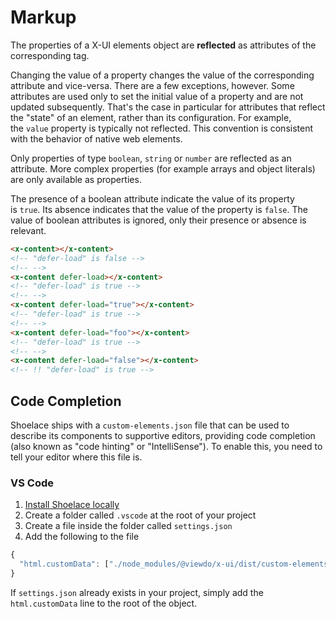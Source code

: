 # Markup

The properties of a X-UI elements object are **reflected** as attributes of the corresponding tag.

Changing the value of a property changes the value of the corresponding attribute and vice-versa. There are a few exceptions, however. Some attributes are used only to set the initial value of a property and are not updated subsequently. That's the case in particular for attributes that reflect the "state" of an element, rather than its configuration. For example, the `value` property is typically not reflected. This convention is consistent with the behavior of native web elements.

Only properties of type `boolean`, `string` or `number` are reflected as an attribute. More complex properties (for example arrays and object literals) are only available as properties.

The presence of a boolean attribute indicate the value of its property is `true`. Its absence indicates that the value of the property is `false`. The value of boolean attributes is ignored, only their presence or absence is relevant.

```html
<x-content></x-content>
<!-- "defer-load" is false -->
<!-- -->
<x-content defer-load></x-content>
<!-- "defer-load" is true -->
<!-- -->
<x-content defer-load="true"></x-content>
<!-- "defer-load" is true -->
<!-- -->
<x-content defer-load="foo"></x-content>
<!-- "defer-load" is true -->
<!-- -->
<x-content defer-load="false"></x-content>
<!-- !! "defer-load" is true -->
```

## Code Completion

Shoelace ships with a `custom-elements.json` file that can be used to describe its components to supportive editors, providing code completion (also known as "code hinting" or "IntelliSense"). To enable this, you need to tell your editor where this file is.

### VS Code

1. [Install Shoelace locally](/getting-started/installation.md#local-installation)
2. Create a folder called `.vscode` at the root of your project
3. Create a file inside the folder called `settings.json`
4. Add the following to the file

```js
{
  "html.customData": ["./node_modules/@viewdo/x-ui/dist/custom-elements.html-data.json"]
}
```

If `settings.json` already exists in your project, simply add the `html.customData` line to the root of the object.
